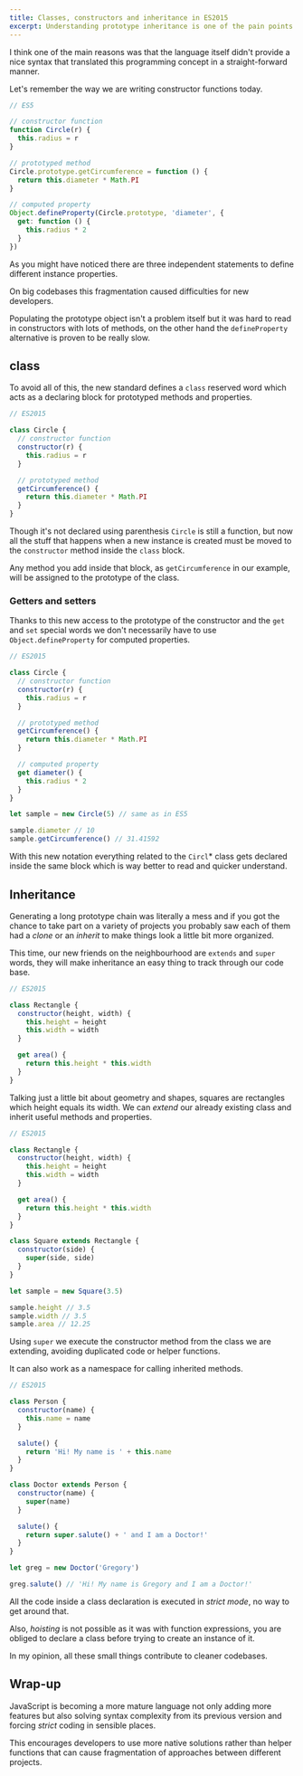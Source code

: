```yaml
---
title: Classes, constructors and inheritance in ES2015
excerpt: Understanding prototype inheritance is one of the pain points for JavaScript developers.
---
```


I think one of the main reasons was that the language itself didn't provide a nice syntax that translated this programming concept in a straight-forward manner.

Let's remember the way we are writing constructor functions today.

```js
// ES5

// constructor function
function Circle(r) {
  this.radius = r
}

// prototyped method
Circle.prototype.getCircumference = function () {
  return this.diameter * Math.PI
}

// computed property
Object.defineProperty(Circle.prototype, 'diameter', {
  get: function () {
    this.radius * 2
  }
})
```

As you might have noticed there are three independent statements to define different instance properties.

On big codebases this fragmentation caused difficulties for new developers.

Populating the prototype object isn't a problem itself but it was hard to read in constructors with lots of methods, on the other hand the `defineProperty` alternative is proven to be really slow.

## class

To avoid all of this, the new standard defines a `class` reserved word which acts as a declaring block for prototyped methods and properties.

```js
// ES2015

class Circle {
  // constructor function
  constructor(r) {
    this.radius = r
  }

  // prototyped method
  getCircumference() {
    return this.diameter * Math.PI
  }
}
```

Though it's not declared using parenthesis `Circle` is still a function, but now all the stuff that happens when a new instance is created must be moved to the `constructor` method inside the `class` block.

Any method you add inside that block, as `getCircumference` in our example, will be assigned to the prototype of the class.

### Getters and setters

Thanks to this new access to the prototype of the constructor and the `get` and `set` special words we don't necessarily have to use `Object.defineProperty` for computed properties.

```js
// ES2015

class Circle {
  // constructor function
  constructor(r) {
    this.radius = r
  }

  // prototyped method
  getCircumference() {
    return this.diameter * Math.PI
  }

  // computed property
  get diameter() {
    this.radius * 2
  }
}

let sample = new Circle(5) // same as in ES5

sample.diameter // 10
sample.getCircumference() // 31.41592
```

With this new notation everything related to the `Circl`\* class gets declared inside the same block which is way better to read and quicker understand.

## Inheritance

Generating a long prototype chain was literally a mess and if you got the chance to take part on a variety of projects you probably saw each of them had a _clone_ or an _inherit_ to make things look a little bit more organized.

This time, our new friends on the neighbourhood are `extends` and `super` words, they will make inheritance an easy thing to track through our code base.

```js
// ES2015

class Rectangle {
  constructor(height, width) {
    this.height = height
    this.width = width
  }

  get area() {
    return this.height * this.width
  }
}
```

Talking just a little bit about geometry and shapes, squares are rectangles which height equals its width. We can _extend_ our already existing class and inherit useful methods and properties.

```js
// ES2015

class Rectangle {
  constructor(height, width) {
    this.height = height
    this.width = width
  }

  get area() {
    return this.height * this.width
  }
}

class Square extends Rectangle {
  constructor(side) {
    super(side, side)
  }
}

let sample = new Square(3.5)

sample.height // 3.5
sample.width // 3.5
sample.area // 12.25
```

Using `super` we execute the constructor method from the class we are extending, avoiding duplicated code or helper functions.

It can also work as a namespace for calling inherited methods.

```js
// ES2015

class Person {
  constructor(name) {
    this.name = name
  }

  salute() {
    return 'Hi! My name is ' + this.name
  }
}

class Doctor extends Person {
  constructor(name) {
    super(name)
  }

  salute() {
    return super.salute() + ' and I am a Doctor!'
  }
}

let greg = new Doctor('Gregory')

greg.salute() // 'Hi! My name is Gregory and I am a Doctor!'
```

All the code inside a class declaration is executed in _strict mode_, no way to get around that.

Also, _hoisting_ is not possible as it was with function expressions, you are obliged to declare a class before trying to create an instance of it.

In my opinion, all these small things contribute to cleaner codebases.

## Wrap-up

JavaScript is becoming a more mature language not only adding more features but also solving syntax complexity from its previous version and forcing _strict_ coding in sensible places.

This encourages developers to use more native solutions rather than helper functions that can cause fragmentation of approaches between different projects.
